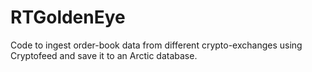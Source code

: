 # RTGoldenEye
Code to ingest order-book data from different crypto-exchanges using Cryptofeed and save it to an Arctic database.
